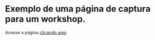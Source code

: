 # Exemplo de uma página de captura para um workshop.
 Acesse a página [clicando aqui](https://gabrielcostarep.github.io/Pagina-de-Captura/)
